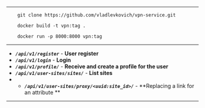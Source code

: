 
---

```
    git clone https://github.com/vladlevkovich/vpn-service.git

```


```
    docker build -t vpn:tag .
```

```
    docker run -p 8000:8000 vpn:tag
 ```

---

- ***`/api/v1/register`*** - **User register**
- ***`/api/v1/login`*** - **Login**
- ***`/api/v1/profile/`*** - **Receive and create a profile for the user**
- ***`/api/v1/user-sites/sites/`*** - **List sites**
- - ***`/api/v1/user-sites/proxy/<uuid:site_id>/`*** - **Replacing a link for an attribute **

---